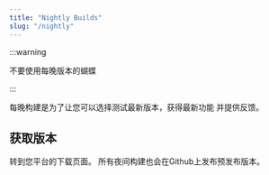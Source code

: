 ```yaml
---
title: "Nightly Builds"
slug: "/nightly"
---
```


:::warning

不要使用每晚版本的蝴蝶

:::

每晚构建是为了让您可以选择测试最新版本，获得最新功能 并提供反馈。

## 获取版本

转到您平台的下载页面。 所有夜间构建也会在Github上发布预发布版本。
